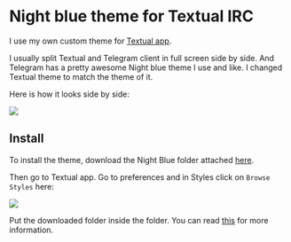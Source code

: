 # Night blue theme for Textual IRC
I use my own custom theme for [Textual app](https://www.codeux.com).

I usually split Textual and Telegram client in full screen side by side. And Telegram has a pretty awesome Night blue theme I use and like. I changed Textual theme to match the theme of it.

Here is how it looks side by side:

![](https://i.imgur.com/2tA8CJR.png)

## Install
To install the theme, download the Night Blue folder attached [here](night-blue).

Then go to Textual app. Go to preferences and in Styles click on `Browse Styles` here:

![](https://i.imgur.com/D7xDOoz.png)

Put the downloaded folder inside the folder. You can read [this](https://help.codeux.com/textual/Styles.kb) for more information.